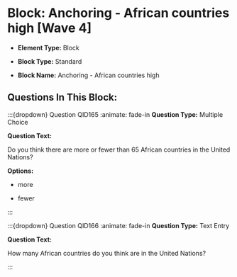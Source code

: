# Block: Anchoring - African countries high [Wave 4]



- **Element Type:** Block


- **Block Type:** Standard


- **Block Name:** Anchoring - African countries high


## Questions In This Block:


:::{dropdown} Question QID165
:animate: fade-in
**Question Type:** Multiple Choice

**Question Text:**

Do you think there are more or fewer than 65 African countries in the United Nations?

**Options:**

* more

* fewer


:::

:::{dropdown} Question QID166
:animate: fade-in
**Question Type:** Text Entry

**Question Text:**

How many African countries do you think are in the United Nations?


:::



